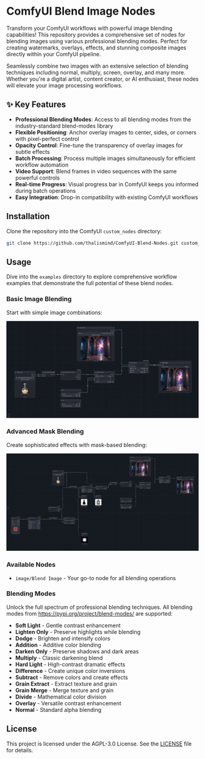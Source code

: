 # ComfyUI Blend Image Nodes

Transform your ComfyUI workflows with powerful image blending capabilities! This repository provides a comprehensive set of nodes for blending images using various professional blending modes. Perfect for creating watermarks, overlays, effects, and stunning composite images directly within your ComfyUI pipeline.

Seamlessly combine two images with an extensive selection of blending techniques including normal, multiply, screen, overlay, and many more. Whether you're a digital artist, content creator, or AI enthusiast, these nodes will elevate your image processing workflows.

## ✨ Key Features

- **Professional Blending Modes**: Access to all blending modes from the industry-standard blend-modes library
- **Flexible Positioning**: Anchor overlay images to center, sides, or corners with pixel-perfect control
- **Opacity Control**: Fine-tune the transparency of overlay images for subtle effects
- **Batch Processing**: Process multiple images simultaneously for efficient workflow automation
- **Video Support**: Blend frames in video sequences with the same powerful controls
- **Real-time Progress**: Visual progress bar in ComfyUI keeps you informed during batch operations
- **Easy Integration**: Drop-in compatibility with existing ComfyUI workflows

## Installation

Clone the repository into the ComfyUI `custom_nodes` directory:

```bash
git clone https://github.com/thalismind/ComfyUI-Blend-Nodes.git custom_nodes/ComfyUI-Blend-Nodes
```

## Usage

Dive into the `examples` directory to explore comprehensive workflow examples that demonstrate the full potential of these blend nodes.

### Basic Image Blending

Start with simple image combinations:

![Basic Example](examples/load_image.png)

### Advanced Mask Blending

Create sophisticated effects with mask-based blending:

![Mask Blending Example](examples/blend_mask.png)

### Available Nodes

- `image/Blend Image` - Your go-to node for all blending operations

### Blending Modes

Unlock the full spectrum of professional blending techniques. All blending modes from https://pypi.org/project/blend-modes/ are supported:

- **Soft Light** - Gentle contrast enhancement
- **Lighten Only** - Preserve highlights while blending
- **Dodge** - Brighten and intensify colors
- **Addition** - Additive color blending
- **Darken Only** - Preserve shadows and dark areas
- **Multiply** - Classic darkening blend
- **Hard Light** - High-contrast dramatic effects
- **Difference** - Create unique color inversions
- **Subtract** - Remove colors and create effects
- **Grain Extract** - Extract texture and grain
- **Grain Merge** - Merge texture and grain
- **Divide** - Mathematical color division
- **Overlay** - Versatile contrast enhancement
- **Normal** - Standard alpha blending

## License

This project is licensed under the AGPL-3.0 License. See the [LICENSE](LICENSE) file for details.
